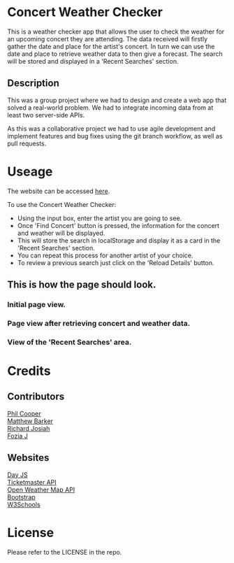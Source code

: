 # Concert Weather Checker

This is a weather checker app that allows the user to check the weather for an upcoming concert they are attending. The data received will firstly gather the date and place for the artist's concert. In turn we can use the date and place to retrieve weather data to then give a forecast.
The search will be stored and displayed in a 'Recent Searches' section.

## Description

This was a group project where we had to design and create a web app that solved a real-world problem. We had to integrate incoming data from at least two server-side APIs.

As this was a collaborative project we had to use agile development and implement features and bug fixes using the git branch workflow, as well as pull requests.

# Useage

The website can be accessed [here](https://philc7.github.io/is-it-dry/).

To use the Concert Weather Checker:

- Using the input box, enter the artist you are going to see.
- Once 'Find Concert' button is pressed, the information for the concert and weather will be displayed.
- This will store the search in localStorage and display it as a card in the 'Recent Searches' section.
- You can repeat this process for another artist of your choice.
- To review a previous search just click on the 'Reload Details' button.

## This is how the page should look.

### Initial page view.

### Page view after retrieving concert and weather data.

### View of the 'Recent Searches' area.

# Credits

## Contributors

[Phil Cooper](https://github.com/PhilC7)<br>
[Matthew Barker](https://github.com/mbarkz)<br>
[Richard Josiah](https://github.com/Richard105247908)<br>
[Fozia J](https://github.com/fj010101)

## Websites

[Day JS](https://day.js.org/) <br>
[Ticketmaster API](https://developer.ticketmaster.com)<br>
[Open Weather Map API](https://openweathermap.org/guide) <br>
[Bootstrap](https://getbootstrap.com/) <br>
[W3Schools](https://www.w3schools.com/)

# License

Please refer to the LICENSE in the repo.
